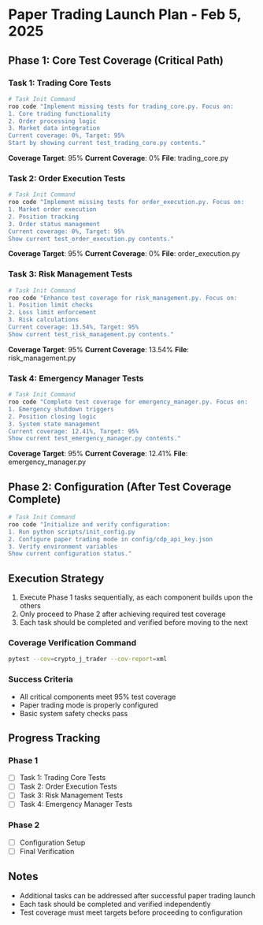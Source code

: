 # Paper Trading Launch Plan - Feb 5, 2025

## Phase 1: Core Test Coverage (Critical Path)

### Task 1: Trading Core Tests
```bash
# Task Init Command
roo code "Implement missing tests for trading_core.py. Focus on:
1. Core trading functionality
2. Order processing logic
3. Market data integration
Current coverage: 0%, Target: 95%
Start by showing current test_trading_core.py contents."
```

**Coverage Target**: 95%
**Current Coverage**: 0%
**File**: trading_core.py

### Task 2: Order Execution Tests
```bash
# Task Init Command
roo code "Implement missing tests for order_execution.py. Focus on:
1. Market order execution
2. Position tracking
3. Order status management
Current coverage: 0%, Target: 95%
Show current test_order_execution.py contents."
```

**Coverage Target**: 95%
**Current Coverage**: 0%
**File**: order_execution.py

### Task 3: Risk Management Tests
```bash
# Task Init Command
roo code "Enhance test coverage for risk_management.py. Focus on:
1. Position limit checks
2. Loss limit enforcement
3. Risk calculations
Current coverage: 13.54%, Target: 95%
Show current test_risk_management.py contents."
```

**Coverage Target**: 95%
**Current Coverage**: 13.54%
**File**: risk_management.py

### Task 4: Emergency Manager Tests
```bash
# Task Init Command
roo code "Complete test coverage for emergency_manager.py. Focus on:
1. Emergency shutdown triggers
2. Position closing logic
3. System state management
Current coverage: 12.41%, Target: 95%
Show current test_emergency_manager.py contents."
```

**Coverage Target**: 95%
**Current Coverage**: 12.41%
**File**: emergency_manager.py

## Phase 2: Configuration (After Test Coverage Complete)

```bash
# Task Init Command
roo code "Initialize and verify configuration:
1. Run python scripts/init_config.py
2. Configure paper trading mode in config/cdp_api_key.json
3. Verify environment variables
Show current configuration status."
```

## Execution Strategy

1. Execute Phase 1 tasks sequentially, as each component builds upon the others
2. Only proceed to Phase 2 after achieving required test coverage
3. Each task should be completed and verified before moving to the next

### Coverage Verification Command
```bash
pytest --cov=crypto_j_trader --cov-report=xml
```

### Success Criteria
- All critical components meet 95% test coverage
- Paper trading mode is properly configured
- Basic system safety checks pass

## Progress Tracking

### Phase 1
- [ ] Task 1: Trading Core Tests
- [ ] Task 2: Order Execution Tests
- [ ] Task 3: Risk Management Tests
- [ ] Task 4: Emergency Manager Tests

### Phase 2
- [ ] Configuration Setup
- [ ] Final Verification

## Notes
- Additional tasks can be addressed after successful paper trading launch
- Each task should be completed and verified independently
- Test coverage must meet targets before proceeding to configuration